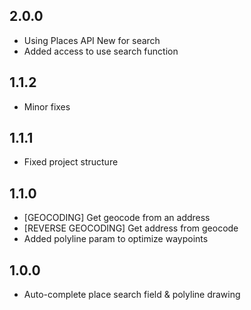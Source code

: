 ## 2.0.0

- Using Places API New for search
- Added access to use search function

## 1.1.2

- Minor fixes

## 1.1.1

- Fixed project structure

## 1.1.0

- [GEOCODING] Get geocode from an address
- [REVERSE GEOCODING] Get address from geocode
- Added polyline param to optimize waypoints

## 1.0.0

- Auto-complete place search field & polyline drawing
